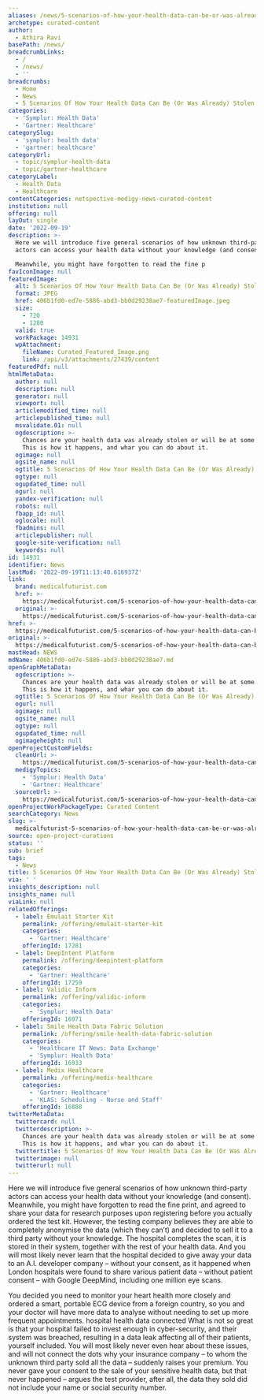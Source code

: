 ```yaml
---
aliases: /news/5-scenarios-of-how-your-health-data-can-be-or-was-already-stolen
archetype: curated-content
author:
  - Athira Ravi
basePath: /news/
breadcrumbLinks:
  - /
  - /news/
  - ''
breadcrumbs:
  - Home
  - News
  - 5 Scenarios Of How Your Health Data Can Be (Or Was Already) Stolen
categories:
  - 'Symplur: Health Data'
  - 'Gartner: Healthcare'
categorySlug:
  - 'symplur: health data'
  - 'gartner: healthcare'
categoryUrl:
  - topic/symplur-health-data
  - topic/gartner-healthcare
categoryLabel:
  - Health Data
  - Healthcare
contentCategories: netspective-medigy-news-curated-content
institution: null
offering: null
layOut: single
date: '2022-09-19'
description: >-
  Here we will introduce five general scenarios of how unknown third-party
  actors can access your health data without your knowledge (and consent).

  Meanwhile, you might have forgotten to read the fine p
favIconImage: null
featuredImage:
  alt: 5 Scenarios Of How Your Health Data Can Be (Or Was Already) Stolen
  format: JPEG
  href: 406b1fd0-ed7e-5886-abd3-bb0d29238ae7-featuredImage.jpeg
  size:
    - 720
    - 1280
  valid: true
  workPackage: 14931
  wpAttachment:
    fileName: Curated_Featured_Image.png
    link: /api/v3/attachments/27439/content
featuredPdf: null
htmlMetaData:
  author: null
  description: null
  generator: null
  viewport: null
  articlemodified_time: null
  articlepublished_time: null
  msvalidate.01: null
  ogdescription: >-
    Chances are your health data was already stolen or will be at some point.
    This is how it happens, and whar you can do about it.
  ogimage: null
  ogsite_name: null
  ogtitle: 5 Scenarios Of How Your Health Data Can Be (Or Was Already) Stolen
  ogtype: null
  ogupdated_time: null
  ogurl: null
  yandex-verification: null
  robots: null
  fbapp_id: null
  oglocale: null
  fbadmins: null
  articlepublisher: null
  google-site-verification: null
  keywords: null
id: 14931
identifier: News
lastMod: '2022-09-19T11:13:40.616937Z'
link:
  brand: medicalfuturist.com
  href: >-
    https://medicalfuturist.com/5-scenarios-of-how-your-health-data-can-be-or-was-already-stolen/
  original: >-
    https://medicalfuturist.com/5-scenarios-of-how-your-health-data-can-be-or-was-already-stolen
href: >-
  https://medicalfuturist.com/5-scenarios-of-how-your-health-data-can-be-or-was-already-stolen/
original: >-
  https://medicalfuturist.com/5-scenarios-of-how-your-health-data-can-be-or-was-already-stolen
mastHead: NEWS
mdName: 406b1fd0-ed7e-5886-abd3-bb0d29238ae7.md
openGraphMetaData:
  ogdescription: >-
    Chances are your health data was already stolen or will be at some point.
    This is how it happens, and whar you can do about it.
  ogtitle: 5 Scenarios Of How Your Health Data Can Be (Or Was Already) Stolen
  ogurl: null
  ogimage: null
  ogsite_name: null
  ogtype: null
  ogupdated_time: null
  ogimageheight: null
openProjectCustomFields:
  cleanUrl: >-
    https://medicalfuturist.com/5-scenarios-of-how-your-health-data-can-be-or-was-already-stolen/
  medigyTopics:
    - 'Symplur: Health Data'
    - 'Gartner: Healthcare'
  sourceUrl: >-
    https://medicalfuturist.com/5-scenarios-of-how-your-health-data-can-be-or-was-already-stolen
openProjectWorkPackageType: Curated Content
searchCategory: News
slug: >-
  medicalfuturist-5-scenarios-of-how-your-health-data-can-be-or-was-already-stolen
source: open-project-curations
status: ''
sub: brief
tags:
  - News
title: 5 Scenarios Of How Your Health Data Can Be (Or Was Already) Stolen
via: ' '
insights_description: null
insights_name: null
viaLink: null
relatedOfferings:
  - label: Emulait Starter Kit
    permalink: /offering/emulait-starter-kit
    categories:
      - 'Gartner: Healthcare'
    offeringId: 17281
  - label: DeepIntent Platform
    permalink: /offering/deepintent-platform
    categories:
      - 'Gartner: Healthcare'
    offeringId: 17259
  - label: Validic Inform
    permalink: /offering/validic-inform
    categories:
      - 'Symplur: Health Data'
    offeringId: 16971
  - label: Smile Health Data Fabric Solution
    permalink: /offering/smile-health-data-fabric-solution
    categories:
      - 'Healthcare IT News: Data Exchange'
      - 'Symplur: Health Data'
    offeringId: 16933
  - label: Medix Healthcare
    permalink: /offering/medix-healthcare
    categories:
      - 'Gartner: Healthcare'
      - 'KLAS: Scheduling - Nurse and Staff'
    offeringId: 16888
twitterMetaData:
  twittercard: null
  twitterdescription: >-
    Chances are your health data was already stolen or will be at some point.
    This is how it happens, and whar you can do about it.
  twittertitle: 5 Scenarios Of How Your Health Data Can Be (Or Was Already) Stolen
  twitterimage: null
  twitterurl: null
---
```

<p>Here we will introduce five general scenarios of how unknown third-party actors can access your health data without your knowledge (and consent).
Meanwhile, you might have forgotten to read the fine print, and agreed to share your data for research purposes upon registering before you actually ordered the test kit.
However, the testing company believes they are able to completely anonymise the data (which they can’t) and decided to sell it to a third party without your knowledge.
The hospital completes the scan, it is stored in their system, together with the rest of your health data.
And you will most likely never learn that the hospital decided to give away your data to an A.I. developer company – without your consent, as it happened when London hospitals were found to share various patient data – without patient consent – with Google DeepMind, including one million eye scans.
</p><p>You decided you need to monitor your heart health more closely and ordered a smart, portable ECG device from a foreign country, so you and your doctor will have more data to analyse without needing to set up more frequent appointments.
hospital health data connected
What is not so great is that your hospital failed to invest enough in cyber-security, and their system was breached, resulting in a data leak affecting all of their patients, yourself included.
You will most likely never even hear about these issues, and will not connect the dots why your insurance company – to whom the unknown third party sold all the data – suddenly raises your premium.
You never gave your consent to the sale of your sensitive health data, but that never happened – argues the test provider, after all, the data they sold did not include your name or social security number.</p>
